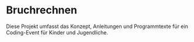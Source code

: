 # Bruchrechnen

Diese Projekt umfasst das Konzept, Anleitungen und Programmtexte für ein Coding-Event für Kinder und Jugendliche.
